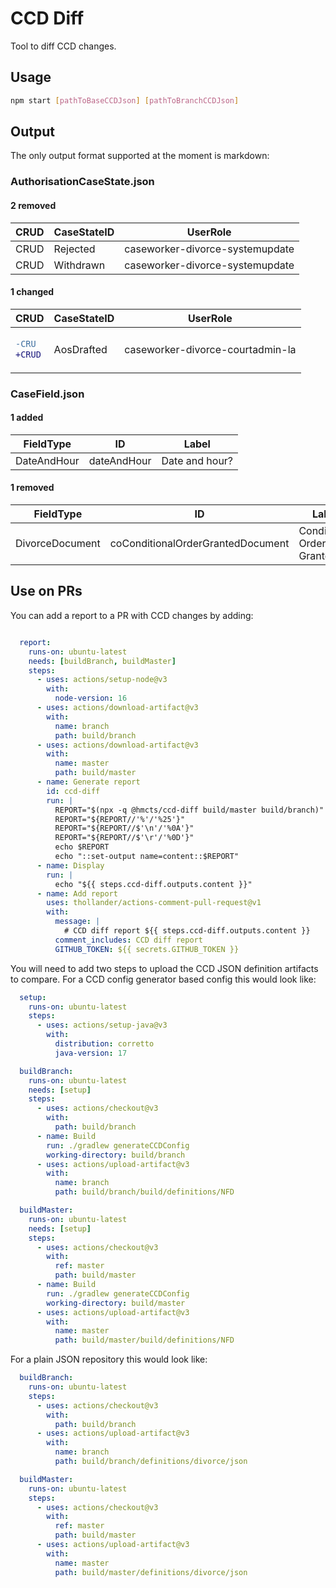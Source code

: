 # CCD Diff

Tool to diff CCD changes.

## Usage
```bash
npm start [pathToBaseCCDJson] [pathToBranchCCDJson]
```

## Output

The only output format supported at the moment is markdown:

### AuthorisationCaseState.json


#### 2 removed
|CRUD|CaseStateID|UserRole|
|---|---|---|
|CRUD|Rejected|caseworker-divorce-systemupdate|
|CRUD|Withdrawn|caseworker-divorce-systemupdate|


#### 1 changed
<table>
<thead>
  <tr>
    <th>CRUD</th><th>CaseStateID</th><th>UserRole</th>
  </tr>
</thead>
<tr><td>

```diff 
-CRU 
+CRUD
```

</td><td>

AosDrafted

</td><td>

caseworker-divorce-courtadmin-la

</td></tr>
</table>

### CaseField.json

#### 1 added
|FieldType|ID|Label|
|---|---|---|
|DateAndHour|dateAndHour|Date and hour?|


#### 1 removed
|FieldType|ID|Label|
|---|---|---|
|DivorceDocument|coConditionalOrderGrantedDocument|Conditional Order Granted|

## Use on PRs

You can add a report to a PR with CCD changes by adding:

```yaml

  report:
    runs-on: ubuntu-latest
    needs: [buildBranch, buildMaster]
    steps:
      - uses: actions/setup-node@v3
        with:
          node-version: 16
      - uses: actions/download-artifact@v3
        with:
          name: branch
          path: build/branch
      - uses: actions/download-artifact@v3
        with:
          name: master
          path: build/master
      - name: Generate report
        id: ccd-diff
        run: |
          REPORT="$(npx -q @hmcts/ccd-diff build/master build/branch)"
          REPORT="${REPORT//'%'/'%25'}"
          REPORT="${REPORT//$'\n'/'%0A'}"
          REPORT="${REPORT//$'\r'/'%0D'}"
          echo $REPORT
          echo "::set-output name=content::$REPORT"
      - name: Display
        run: |
          echo "${{ steps.ccd-diff.outputs.content }}"
      - name: Add report
        uses: thollander/actions-comment-pull-request@v1
        with:
          message: |
            # CCD diff report ${{ steps.ccd-diff.outputs.content }}
          comment_includes: CCD diff report
          GITHUB_TOKEN: ${{ secrets.GITHUB_TOKEN }}
```

You will need to add two steps to upload the CCD JSON definition artifacts to compare. For a CCD config generator based config this would look like:

```yaml
  setup:
    runs-on: ubuntu-latest
    steps:
      - uses: actions/setup-java@v3
        with:
          distribution: corretto
          java-version: 17

  buildBranch:
    runs-on: ubuntu-latest
    needs: [setup]
    steps:
      - uses: actions/checkout@v3
        with:
          path: build/branch
      - name: Build
        run: ./gradlew generateCCDConfig
        working-directory: build/branch
      - uses: actions/upload-artifact@v3
        with:
          name: branch
          path: build/branch/build/definitions/NFD

  buildMaster:
    runs-on: ubuntu-latest
    needs: [setup]
    steps:
      - uses: actions/checkout@v3
        with:
          ref: master
          path: build/master
      - name: Build
        run: ./gradlew generateCCDConfig
        working-directory: build/master
      - uses: actions/upload-artifact@v3
        with:
          name: master
          path: build/master/build/definitions/NFD
```

For a plain JSON repository this would look like:

```yaml
  buildBranch:
    runs-on: ubuntu-latest
    steps:
      - uses: actions/checkout@v3
        with:
          path: build/branch
      - uses: actions/upload-artifact@v3
        with:
          name: branch
          path: build/branch/definitions/divorce/json

  buildMaster:
    runs-on: ubuntu-latest
    steps:
      - uses: actions/checkout@v3
        with:
          ref: master
          path: build/master
      - uses: actions/upload-artifact@v3
        with:
          name: master
          path: build/master/definitions/divorce/json
```

